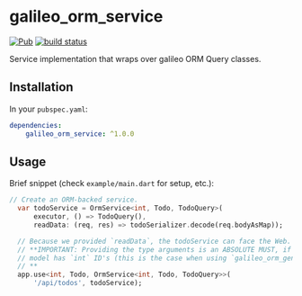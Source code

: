 # galileo_orm_service
[![Pub](https://img.shields.io/pub/v/galileo_orm_service.svg)](https://pub.dartlang.org/packages/galileo_orm_service)
[![build status](https://travis-ci.org/galileo-dart/orm.svg)](https://travis-ci.org/galileo-dart/orm)

Service implementation that wraps over galileo ORM Query classes.

## Installation
In your `pubspec.yaml`:

```yaml
dependencies:
    galileo_orm_service: ^1.0.0
```

## Usage
Brief snippet (check `example/main.dart` for setup, etc.):

```dart
// Create an ORM-backed service.
  var todoService = OrmService<int, Todo, TodoQuery>(
      executor, () => TodoQuery(),
      readData: (req, res) => todoSerializer.decode(req.bodyAsMap));

  // Because we provided `readData`, the todoService can face the Web.
  // **IMPORTANT: Providing the type arguments is an ABSOLUTE MUST, if your
  // model has `int` ID's (this is the case when using `galileo_orm_generator` and `Model`).
  // **
  app.use<int, Todo, OrmService<int, Todo, TodoQuery>>(
      '/api/todos', todoService);
```
